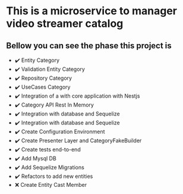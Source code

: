 # This is a microservice to manager video streamer catalog

## Bellow you can see the phase this project is

- ✔️ Entity Category
- ✔️ Validation Entity Category
- ✔️ Repository Category
- ✔️ UseCases Category
- ✔️ Integration of a with core application with Nestjs
- ✔️ Category API Rest In Memory
- ✔️ Integration with database and Sequelize
- ✔️ Integration with database and Sequelize
- ✔️ Create Configuration Environment
- ✔️ Create Presenter Layer and CategoryFakeBuilder
- ✔️ Create tests end-to-end
- ✔️ Add Mysql DB
- ✔️ Add Sequelize Migrations
- ✔️ Refactors to add new entities
- ❌ Create Entity Cast Member
